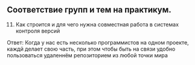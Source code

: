 ## Соответствие групп и тем на практикум.
11. Как строится и для чего нужна совместная работа в системах контроля версий

Ответ: Когда у нас есть несколько программистов на одном проекте, каждй делает свою часть, при этом чтобы быть на связи удобно пользоваться удаленнём репозиторием из любой точки мира
